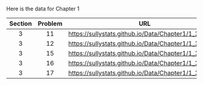 Here is the data for Chapter 1

|Section|Problem|URL|
|:---:|:---:|:---:|
|3|11|<a>https://sullystats.github.io/Data/Chapter1/1_3_11.csv</a><br/>|
|3|12|<a>https://sullystats.github.io/Data/Chapter1/1_3_12.csv</a><br/>|
|3|15|<a>https://sullystats.github.io/Data/Chapter1/1_3_15.csv</a><br/>|
|3|16|<a>https://sullystats.github.io/Data/Chapter1/1_3_16.csv</a><br/>|
|3|17|<a>https://sullystats.github.io/Data/Chapter1/1_3_17.csv</a><br/>|
